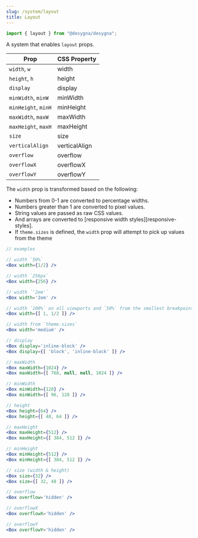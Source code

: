 ```yaml
---
slug: /system/layout
title: Layout
---
```


```js
import { layout } from "@desygna/desygna";
```

A system that enables `layout` props.

| Prop                | CSS Property  |
| ------------------- | ------------- |
| `width`, `w`        | width         |
| `height`, `h`       | height        |
| `display`           | display       |
| `minWidth`, `minW`  | minWidth      |
| `minHeight`, `minH` | minHeight     |
| `maxWidth`, `maxW`  | maxWidth      |
| `maxHeight`, `maxH` | maxHeight     |
| `size`              | size          |
| `verticalAlign`     | verticalAlign |
| `overflow`          | overflow      |
| `overflowX`         | overflowX     |
| `overflowY`         | overflowY     |

The `width` prop is transformed based on the following:

- Numbers from 0-1 are converted to percentage widths.
- Numbers greater than 1 are converted to pixel values.
- String values are passed as raw CSS values.
- And arrays are converted to [responsive width styles][responsive-styles].
- If `theme.sizes` is defined, the `width` prop will attempt to pick up values
  from the theme

```jsx
// examples

// width `50%`
<Box width={1/2} />

// width `256px`
<Box width={256} />

// width `'2em'`
<Box width='2em' />

// width `100%` on all viewports and `50%` from the smallest breakpoint and up
<Box width={[ 1, 1/2 ]} />

// width from `theme.sizes`
<Box width='medium' />

// display
<Box display='inline-block' />
<Box display={[ 'block', 'inline-block' ]} />

// maxWidth
<Box maxWidth={1024} />
<Box maxWidth={[ 768, null, null, 1024 ]} />

// minWidth
<Box minWidth={128} />
<Box minWidth={[ 96, 128 ]} />

// height
<Box height={64} />
<Box height={[ 48, 64 ]} />

// maxHeight
<Box maxHeight={512} />
<Box maxHeight={[ 384, 512 ]} />

// minHeight
<Box minHeight={512} />
<Box minHeight={[ 384, 512 ]} />

// size (width & height)
<Box size={32} />
<Box size={[ 32, 48 ]} />

// overflow
<Box overflow='hidden' />

// overflowX
<Box overflowX='hidden' />

// overflowY
<Box overflowY='hidden' />
```
